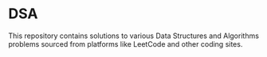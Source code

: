 # DSA

This repository contains solutions to various Data Structures and Algorithms problems sourced from platforms 
like LeetCode and other coding sites. 
